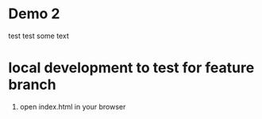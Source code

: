 # Demo 2

test test some text


# local development to test for feature branch

1. open index.html in your browser